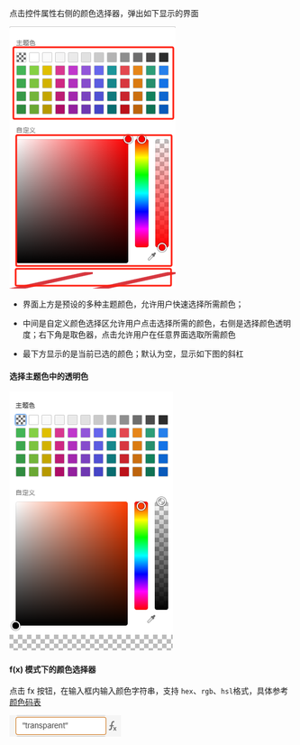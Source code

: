 点击控件属性右侧的颜色选择器，弹出如下显示的界面

![颜色选择器](image.png "颜色选择器")

- 界面上方是预设的多种主题颜色，允许用户快速选择所需颜色；

- 中间是自定义颜色选择区允许用户点击选择所需的颜色，右侧是选择颜色透明度；右下角是取色器，点击允许用户在任意界面选取所需颜色

- 最下方显示的是当前已选的颜色；默认为空，显示如下图的斜杠

####  选择主题色中的透明色

![选择透明色](image-1.png "选择透明色")

#### f(x) 模式下的颜色选择器

点击 fx 按钮，在输入框内输入颜色字符串，支持 `hex`、`rgb`、`hsl`格式，具体参考 [颜色码表](https://htmlcolorcodes.com/zh/)

![f(x) 模式下的透明色](image-2.png "f(x) 模式下的透明色")



